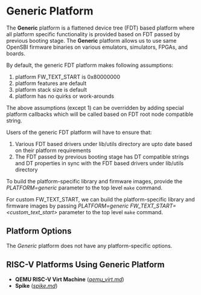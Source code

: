 Generic Platform
================

The **Generic** platform is a flattened device tree (FDT) based platform
where all platform specific functionality is provided based on FDT passed
by previous booting stage. The **Generic** platform allows us to use same
OpenSBI firmware binaries on various emulators, simulators, FPGAs, and
boards.

By default, the generic FDT platform makes following assumptions:

1. platform FW_TEXT_START is 0x80000000
2. platform features are default
3. platform stack size is default
4. platform has no quirks or work-arounds

The above assumptions (except 1) can be overridden by adding special platform
callbacks which will be called based on FDT root node compatible string.

Users of the generic FDT platform will have to ensure that:

1. Various FDT based drivers under lib/utils directory are upto date
   based on their platform requirements
2. The FDT passed by previous booting stage has DT compatible strings and
   DT properties in sync with the FDT based drivers under lib/utils directory

To build the platform-specific library and firmware images, provide the
*PLATFORM=generic* parameter to the top level `make` command.

For custom FW_TEXT_START, we can build the platform-specific library and
firmware images by passing *PLATFORM=generic FW_TEXT_START=<custom_text_start>*
parameter to the top level `make` command.

Platform Options
----------------

The *Generic* platform does not have any platform-specific options.

RISC-V Platforms Using Generic Platform
---------------------------------------

* **QEMU RISC-V Virt Machine** (*[qemu_virt.md]*)
* **Spike** (*[spike.md]*)

[qemu_virt.md]: qemu_virt.md
[spike.md]: spike.md
